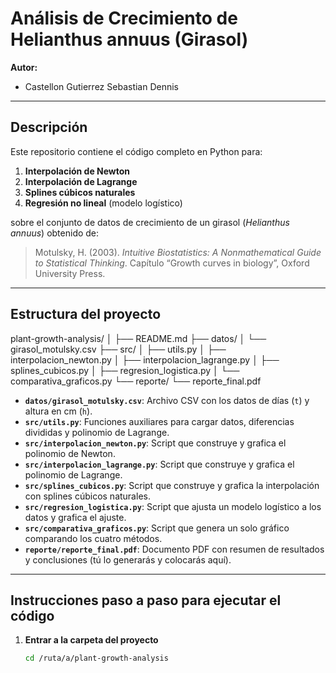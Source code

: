 # Análisis de Crecimiento de Helianthus annuus (Girasol)

**Autor:**  
- Castellon Gutierrez Sebastian Dennis

---

## Descripción

Este repositorio contiene el código completo en Python para:

1. **Interpolación de Newton**  
2. **Interpolación de Lagrange**  
3. **Splines cúbicos naturales**  
4. **Regresión no lineal** (modelo logístico)

sobre el conjunto de datos de crecimiento de un girasol (_Helianthus annuus_) obtenido de:

> Motulsky, H. (2003). *Intuitive Biostatistics: A Nonmathematical Guide to Statistical Thinking*. Capítulo “Growth curves in biology”, Oxford University Press.

---

## Estructura del proyecto

plant-growth-analysis/
│
├── README.md
├── datos/
│ └── girasol_motulsky.csv
├── src/
│ ├── utils.py
│ ├── interpolacion_newton.py
│ ├── interpolacion_lagrange.py
│ ├── splines_cubicos.py
│ ├── regresion_logistica.py
│ └── comparativa_graficos.py
└── reporte/
└── reporte_final.pdf


- **`datos/girasol_motulsky.csv`**: Archivo CSV con los datos de días (`t`) y altura en cm (`h`).  
- **`src/utils.py`**: Funciones auxiliares para cargar datos, diferencias divididas y polinomio de Lagrange.  
- **`src/interpolacion_newton.py`**: Script que construye y grafica el polinomio de Newton.  
- **`src/interpolacion_lagrange.py`**: Script que construye y grafica el polinomio de Lagrange.  
- **`src/splines_cubicos.py`**: Script que construye y grafica la interpolación con splines cúbicos naturales.  
- **`src/regresion_logistica.py`**: Script que ajusta un modelo logístico a los datos y grafica el ajuste.  
- **`src/comparativa_graficos.py`**: Script que genera un solo gráfico comparando los cuatro métodos.  
- **`reporte/reporte_final.pdf`**: Documento PDF con resumen de resultados y conclusiones (tú lo generarás y colocarás aquí).

---

## Instrucciones paso a paso para ejecutar el código

1. **Entrar a la carpeta del proyecto**  
   ```bash
   cd /ruta/a/plant-growth-analysis
